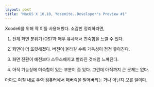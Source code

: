 ```yaml
---
layout: post
title: "MacOS X 10.10, Yosemite..Developer's Preview #1"
---
```



Xcode6를 위해 딱 이틀 사용해봤다. 소감만 정리하라면,




1) 전체 화면 분위기 iOS7과 매우 유사해서 친숙함을 느낄 수 있다.

2) 화면이 더 또렷해졌다. 버전이 올라갈 수록 가독성이 점점 좋아진다.

3) 화면 전환이 예전보다 스무스해지고 빨라진 것처럼 느껴진다.

4) 아직 기능상에 미숙함이 있는 부분이 좀 있다. 그런데 아직까지 큰 문제는 없다.




아마도 며칠 내로 주력 컴퓨터에서 매버릭을 밀어버리는 거나 아닌지 모를 일이다.





